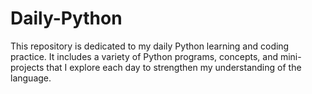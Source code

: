 # Daily-Python
This repository is dedicated to my daily Python learning and coding practice. It includes a variety of Python programs, concepts, and mini-projects that I explore each day to strengthen my understanding of the language.
